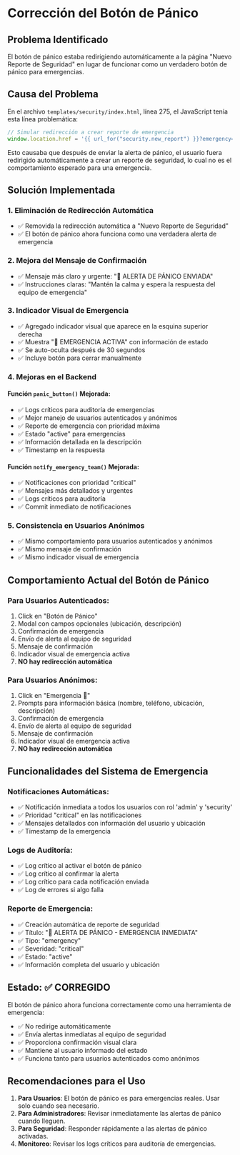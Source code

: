# Corrección del Botón de Pánico

## Problema Identificado
El botón de pánico estaba redirigiendo automáticamente a la página "Nuevo Reporte de Seguridad" en lugar de funcionar como un verdadero botón de pánico para emergencias.

## Causa del Problema
En el archivo `templates/security/index.html`, línea 275, el JavaScript tenía esta línea problemática:
```javascript
// Simular redirección a crear reporte de emergencia
window.location.href = '{{ url_for("security.new_report") }}?emergency=true';
```

Esto causaba que después de enviar la alerta de pánico, el usuario fuera redirigido automáticamente a crear un reporte de seguridad, lo cual no es el comportamiento esperado para una emergencia.

## Solución Implementada

### 1. **Eliminación de Redirección Automática**
- ✅ Removida la redirección automática a "Nuevo Reporte de Seguridad"
- ✅ El botón de pánico ahora funciona como una verdadera alerta de emergencia

### 2. **Mejora del Mensaje de Confirmación**
- ✅ Mensaje más claro y urgente: "🚨 ALERTA DE PÁNICO ENVIADA"
- ✅ Instrucciones claras: "Mantén la calma y espera la respuesta del equipo de emergencia"

### 3. **Indicador Visual de Emergencia**
- ✅ Agregado indicador visual que aparece en la esquina superior derecha
- ✅ Muestra "🚨 EMERGENCIA ACTIVA" con información de estado
- ✅ Se auto-oculta después de 30 segundos
- ✅ Incluye botón para cerrar manualmente

### 4. **Mejoras en el Backend**

#### **Función `panic_button()` Mejorada**:
- ✅ Logs críticos para auditoría de emergencias
- ✅ Mejor manejo de usuarios autenticados y anónimos
- ✅ Reporte de emergencia con prioridad máxima
- ✅ Estado "active" para emergencias
- ✅ Información detallada en la descripción
- ✅ Timestamp en la respuesta

#### **Función `notify_emergency_team()` Mejorada**:
- ✅ Notificaciones con prioridad "critical"
- ✅ Mensajes más detallados y urgentes
- ✅ Logs críticos para auditoría
- ✅ Commit inmediato de notificaciones

### 5. **Consistencia en Usuarios Anónimos**
- ✅ Mismo comportamiento para usuarios autenticados y anónimos
- ✅ Mismo mensaje de confirmación
- ✅ Mismo indicador visual de emergencia

## Comportamiento Actual del Botón de Pánico

### **Para Usuarios Autenticados**:
1. Click en "Botón de Pánico"
2. Modal con campos opcionales (ubicación, descripción)
3. Confirmación de emergencia
4. Envío de alerta al equipo de seguridad
5. Mensaje de confirmación
6. Indicador visual de emergencia activa
7. **NO hay redirección automática**

### **Para Usuarios Anónimos**:
1. Click en "Emergencia 🚨"
2. Prompts para información básica (nombre, teléfono, ubicación, descripción)
3. Confirmación de emergencia
4. Envío de alerta al equipo de seguridad
5. Mensaje de confirmación
6. Indicador visual de emergencia activa
7. **NO hay redirección automática**

## Funcionalidades del Sistema de Emergencia

### **Notificaciones Automáticas**:
- ✅ Notificación inmediata a todos los usuarios con rol 'admin' y 'security'
- ✅ Prioridad "critical" en las notificaciones
- ✅ Mensajes detallados con información del usuario y ubicación
- ✅ Timestamp de la emergencia

### **Logs de Auditoría**:
- ✅ Log crítico al activar el botón de pánico
- ✅ Log crítico al confirmar la alerta
- ✅ Log crítico para cada notificación enviada
- ✅ Log de errores si algo falla

### **Reporte de Emergencia**:
- ✅ Creación automática de reporte de seguridad
- ✅ Título: "🚨 ALERTA DE PÁNICO - EMERGENCIA INMEDIATA"
- ✅ Tipo: "emergency"
- ✅ Severidad: "critical"
- ✅ Estado: "active"
- ✅ Información completa del usuario y ubicación

## Estado: ✅ CORREGIDO

El botón de pánico ahora funciona correctamente como una herramienta de emergencia:
- ✅ No redirige automáticamente
- ✅ Envía alertas inmediatas al equipo de seguridad
- ✅ Proporciona confirmación visual clara
- ✅ Mantiene al usuario informado del estado
- ✅ Funciona tanto para usuarios autenticados como anónimos

## Recomendaciones para el Uso

1. **Para Usuarios**: El botón de pánico es para emergencias reales. Usar solo cuando sea necesario.
2. **Para Administradores**: Revisar inmediatamente las alertas de pánico cuando lleguen.
3. **Para Seguridad**: Responder rápidamente a las alertas de pánico activadas.
4. **Monitoreo**: Revisar los logs críticos para auditoría de emergencias.
